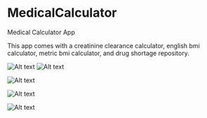 # MedicalCalculator
Medical Calculator App 

This app comes with a creatinine clearance calculator, english bmi calculator, metric bmi calculator, and drug shortage repository. 


![Alt text](https://dl.dropboxusercontent.com/u/94614686/screens/screen1.png "Menu Screen") ![Alt text](https://dl.dropboxusercontent.com/u/94614686/screens/screen2.png "Menu Screen")

![Alt text](https://dl.dropboxusercontent.com/u/94614686/screens/screen3.png "Menu Screen")

![Alt text](https://dl.dropboxusercontent.com/u/94614686/screens/screen4.png "Menu Screen")

![Alt text](https://dl.dropboxusercontent.com/u/94614686/screens/screen5.png "Menu Screen")
